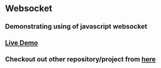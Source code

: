 # Websocket

## Demonstrating using of javascript websocket

## [Live Demo](https://abhaypai.github.io/websocket/)

## Checkout out other repository/project from [here](https://github.com/AbhayPai/)
